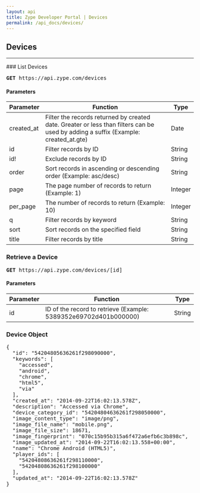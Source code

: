 ```yaml
---
layout: api
title: Zype Developer Portal | Devices
permalink: /api_docs/devices/
---
```


## Devices
<hr />
### List Devices
<pre>
<b>GET</b> https://api.zype.com/devices
</pre>

#### Parameters

Parameter | Function | Type
--------- | -------- | ----
created_at | Filter the records returned by created date. Greater or less than filters can be used by adding a suffix (Example: created_at.gte) | Date
id        | Filter records by ID | String
id!       | Exclude records by ID | String
order     | Sort records in ascending or descending order (Example: asc/desc) | String
page      | The page number of records to return (Example: 1) | Integer
per_page  | The number of records to return (Example: 10) | Integer
q         | Filter records by keyword | String
sort      | Sort records on the specified field | String
title     | Filter records by title | String

### Retrieve a Device
<pre><b>GET</b> https://api.zype.com/devices/[id]
</pre>

#### Parameters

Parameter | Function | Type
--------- | -------- | ----
id | ID of the record to retrieve (Example: 5389352e69702d401b000000) | String

### Device Object

<pre>
{
  "id": "54204805636261f298090000",
  "keywords": [
    "accessed",
    "android",
    "chrome",
    "html5",
    "via"
  ],
  "created_at": "2014-09-22T16:02:13.578Z",
  "description": "Accessed via Chrome",
  "device_category_id": "54204804636261f298050000",
  "image_content_type": "image/png",
  "image_file_name": "mobile.png",
  "image_file_size": 18671,
  "image_fingerprint": "070c15b95b315a6f472a6efb6c3b898c",
  "image_updated_at": "2014-09-22T16:02:13.558+00:00",
  "name": "Chrome Android (HTML5)",
  "player_ids": [
    "54204808636261f298110000",
    "54204808636261f298100000"
  ],
  "updated_at": "2014-09-22T16:02:13.578Z"
}
</pre>
